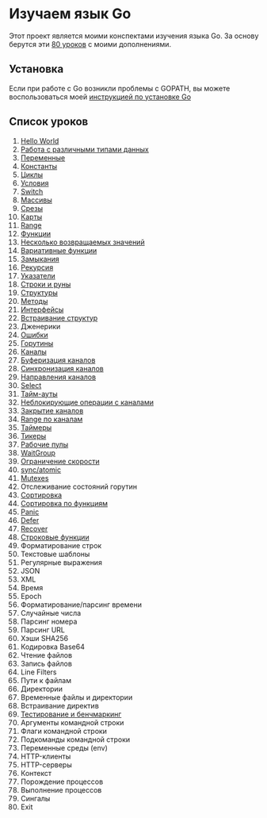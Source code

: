 
# Изучаем язык Go

Этот проект является моими конспектами изучения языка Go. За основу берутся эти [80 уроков](https://gobyexample.com/) с 
моими дополнениями.

## Установка

Если при работе с Go возникли проблемы с GOPATH, вы можете воспользоваться моей 
[инструкцией по установке Go](https://github.com/WalkWeb/Crib/blob/master/Go.md)

## Список уроков

1. [Hello World](https://github.com/WalkWeb/go-lesson-ru/tree/master/lessons/1_hello_world)
2. [Работа с различными типами данных](https://github.com/WalkWeb/go-lesson-ru/tree/master/lessons/2_values)
3. [Переменные](https://github.com/WalkWeb/go-lesson-ru/tree/master/lessons/3_variables)
4. [Константы](https://github.com/WalkWeb/go-lesson-ru/tree/master/lessons/4_constants)
5. [Циклы](https://github.com/WalkWeb/go-lesson-ru/tree/master/lessons/5_for)
6. [Условия](https://github.com/WalkWeb/go-lesson-ru/tree/master/lessons/6_if_else)
7. [Switch](https://github.com/WalkWeb/go-lesson-ru/tree/master/lessons/7_switch)
8. [Массивы](https://github.com/WalkWeb/go-lesson-ru/tree/master/lessons/8_arrays)
9. [Срезы](https://github.com/WalkWeb/go-lesson-ru/tree/master/lessons/9_slices)
10. [Карты](https://github.com/WalkWeb/go-lesson-ru/tree/master/lessons/10_maps)
11. [Range](https://github.com/WalkWeb/go-lesson-ru/tree/master/lessons/11_range)
12. [Функции](https://github.com/WalkWeb/go-lesson-ru/tree/master/lessons/12_functions)
13. [Несколько возвращаемых значений](https://github.com/WalkWeb/go-lesson-ru/tree/master/lessons/13_multiple_return_values)
14. [Вариативные функции](https://github.com/WalkWeb/go-lesson-ru/tree/master/lessons/14_variadic_functions)
15. [Замыкания](https://github.com/WalkWeb/go-lesson-ru/tree/master/lessons/15_closures)
16. [Рекурсия](https://github.com/WalkWeb/go-lesson-ru/tree/master/lessons/16_recursion)
17. [Указатели](https://github.com/WalkWeb/go-lesson-ru/tree/master/lessons/17_pointers)
18. [Строки и руны](https://github.com/WalkWeb/go-lesson-ru/tree/master/lessons/18_strings_and_runes)
19. [Структуры](https://github.com/WalkWeb/go-lesson-ru/tree/master/lessons/19_structs)
20. [Методы](https://github.com/WalkWeb/go-lesson-ru/tree/master/lessons/20_methods)
21. [Интерфейсы](https://github.com/WalkWeb/go-lesson-ru/tree/master/lessons/21_interfaces)
22. [Встраивание структур](https://github.com/WalkWeb/go-lesson-ru/tree/master/lessons/22_struct_embedding)
23. Дженерики
24. [Ошибки](https://github.com/WalkWeb/go-lesson-ru/tree/master/lessons/24_errors)
25. [Горутины](https://github.com/WalkWeb/go-lesson-ru/tree/master/lessons/25_goroutines)
26. [Каналы](https://github.com/WalkWeb/go-lesson-ru/tree/master/lessons/26_channels)
27. [Буферизация каналов](https://github.com/WalkWeb/go-lesson-ru/tree/master/lessons/27_channel_buffering)
28. [Синхронизация каналов](https://github.com/WalkWeb/go-lesson-ru/tree/master/lessons/28_channel_synchronization)
29. [Направления каналов](https://github.com/WalkWeb/go-lesson-ru/tree/master/lessons/29_channel_directions)
30. [Select](https://github.com/WalkWeb/go-lesson-ru/tree/master/lessons/30_select)
31. [Тайм-ауты](https://github.com/WalkWeb/go-lesson-ru/tree/master/lessons/31_timeouts)
32. [Неблокирующие операции с каналами](https://github.com/WalkWeb/go-lesson-ru/tree/master/lessons/32_non_blocking_channel_operations)
33. [Закрытие каналов](https://github.com/WalkWeb/go-lesson-ru/tree/master/lessons/33_closing_channels)
34. [Range по каналам](https://github.com/WalkWeb/go-lesson-ru/tree/master/lessons/34_range_over_channels)
35. [Таймеры](https://github.com/WalkWeb/go-lesson-ru/tree/master/lessons/35_timers)
36. [Тикеры](https://github.com/WalkWeb/go-lesson-ru/tree/master/lessons/36_tickers)
37. [Рабочие пулы](https://github.com/WalkWeb/go-lesson-ru/tree/master/lessons/37_worker_pools)
38. [WaitGroup](https://github.com/WalkWeb/go-lesson-ru/tree/master/lessons/38_waitgroups)
39. [Ограничение скорости](https://github.com/WalkWeb/go-lesson-ru/tree/master/lessons/39_rate_limiting)
40. [sync/atomic](https://github.com/WalkWeb/go-lesson-ru/tree/master/lessons/40_atomic_counters)
41. [Mutexes](https://github.com/WalkWeb/go-lesson-ru/tree/master/lessons/41_mutexes)
42. Отслеживание состояний горутин
43. [Сортировка](https://github.com/WalkWeb/go-lesson-ru/tree/master/lessons/43_sorting)
44. [Сортировка по функциям](https://github.com/WalkWeb/go-lesson-ru/tree/master/lessons/44_sorting_by_functions)
45. [Panic](https://github.com/WalkWeb/go-lesson-ru/tree/master/lessons/45_panic)
46. [Defer](https://github.com/WalkWeb/go-lesson-ru/tree/master/lessons/46_defer)
47. [Recover](https://github.com/WalkWeb/go-lesson-ru/tree/master/lessons/47_recover)
48. [Строковые функции](https://github.com/WalkWeb/go-lesson-ru/tree/master/lessons/48_string_functions)
49. Форматирование строк
50. Текстовые шаблоны
51. Регулярные выражения
52. JSON
53. XML
54. Время
55. Epoch
56. Форматирование/парсинг времени
57. Случайные числа
58. Парсинг номера
59. Парсинг URL
60. Хэши SHA256
61. Кодировка Base64
62. Чтение файлов
63. Запись файлов
64. Line Filters
65. Пути к файлам
66. Директории
67. Временные файлы и директории
68. Встраивание директив
69. [Тестирование и бенчмаркинг](https://github.com/WalkWeb/go-lesson-ru/tree/master/lessons/69_testing)
70. Аргументы командной строки
71. Флаги командной строки
72. Подкоманды командной строки
73. Переменные среды (env)
74. HTTP-клиенты
75. HTTP-серверы
76. Контекст
77. Порождение процессов
78. Выполнение процессов
79. Сингалы
80. Exit
